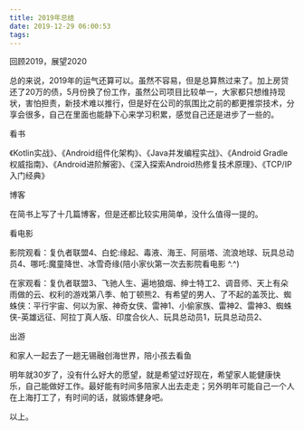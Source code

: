 ```yaml
---
title: 2019年总结
date: 2019-12-29 06:00:53
tags:
---
```


回顾2019，展望2020

总的来说，2019年的运气还算可以。虽然不容易，但是总算熬过来了。加上房贷还了20万的债，5月份换了份工作，虽然公司项目比较单一，大家都只想维持现状，害怕担责，新技术难以推行，但是好在公司的氛围比之前的都更推崇技术，分享会很多，自己在里面也能静下心来学习积累，感觉自己还是进步了一些的。



看书

《Kotlin实战》、《Android组件化架构》、《Java并发编程实战》、《Android Gradle权威指南》、《Android进阶解密》、《深入探索Android热修复技术原理》、《TCP/IP入门经典》



博客

在简书上写了十几篇博客，但是还都比较实用简单，没什么值得一提的。



看电影

影院观看：复仇者联盟4、白蛇:缘起、毒液、海王、阿丽塔、流浪地球、玩具总动员4、哪吒:魔童降世、冰雪奇缘(陪小家伙第一次去影院看电影 ^.^)

在家观看：复仇者联盟3、飞驰人生、遍地狼烟、绅士特工2、调音师、天上有朵雨做的云、权利的游戏第八季、帕丁顿熊2、有希望的男人、了不起的盖茨比、蜘蛛侠：平行宇宙、何以为家、神奇女侠、雷神1、小偷家族、雷神2、雷神3、蜘蛛侠-英雄远征、阿拉丁真人版、印度合伙人、玩具总动员1，玩具总动员2、



出游

和家人一起去了一趟无锡融创海世界，陪小孩去看鱼



明年就30岁了，没有什么好大的愿望，就是希望过好现在，希望家人能健康快乐，自己能做好工作。最好能有时间多陪家人出去走走；另外明年可能自己一个人在上海打工了，有时间的话，就锻炼健身吧。



以上。